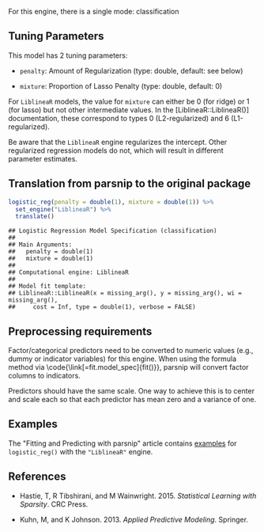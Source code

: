 


For this engine, there is a single mode: classification

## Tuning Parameters



This model has 2 tuning parameters:

- `penalty`: Amount of Regularization (type: double, default: see below)

- `mixture`: Proportion of Lasso Penalty (type: double, default: 0)

For `LiblineaR` models, the value for `mixture` can either be 0 (for ridge) or 1 (for lasso) but not other intermediate values. In the [LiblineaR::LiblineaR()] documentation, these correspond to types 0 (L2-regularized) and 6 (L1-regularized).

Be aware that the `LiblineaR` engine regularizes the intercept. Other regularized regression models do not, which will result in different parameter estimates.

## Translation from parsnip to the original package


```r
logistic_reg(penalty = double(1), mixture = double(1)) %>% 
  set_engine("LiblineaR") %>% 
  translate()
```

```
## Logistic Regression Model Specification (classification)
## 
## Main Arguments:
##   penalty = double(1)
##   mixture = double(1)
## 
## Computational engine: LiblineaR 
## 
## Model fit template:
## LiblineaR::LiblineaR(x = missing_arg(), y = missing_arg(), wi = missing_arg(), 
##     cost = Inf, type = double(1), verbose = FALSE)
```

## Preprocessing requirements


Factor/categorical predictors need to be converted to numeric values (e.g., dummy or indicator variables) for this engine. When using the formula method via \\code{\\link[=fit.model_spec]{fit()}}, parsnip will convert factor columns to indicators.


Predictors should have the same scale. One way to achieve this is to center and 
scale each so that each predictor has mean zero and a variance of one.

## Examples 

The "Fitting and Predicting with parsnip" article contains [examples](https://parsnip.tidymodels.org/articles/articles/Examples.html#logistic-reg-LiblineaR) for `logistic_reg()` with the `"LiblineaR"` engine.

## References

 - Hastie, T, R Tibshirani, and M Wainwright. 2015. _Statistical Learning with Sparsity_. CRC Press.
 
 - Kuhn, M, and K Johnson. 2013. _Applied Predictive Modeling_. Springer.

